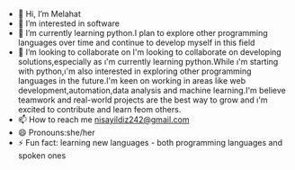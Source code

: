 - 👋 Hi, I’m Melahat
- 👀 I’m interested in software
- 🌱 I’m currently learning python.I plan to explore other programming languages over time and continue to develop myself in this field
- 💞️ I’m looking to collaborate on I'm looking to collaborate on developing solutions,especially as ı'm currently learning python.While ı'm starting with python,ı'm also interested in exploring other programming languages in the future.I'm keen on working in areas like web development,automation,data analysis and machine learning.I'm believe teamwork and real-world projects are the best way to grow and ı'm excited to contribute and learn feom others. 
- 📫 How to reach me nisayildiz242@gmail.com
- 😄 Pronouns:she/her
- ⚡ Fun fact: learning new languages - both programming languages and spoken ones

<!---
zmnllllllllll/zmnllllllllll is a ✨ special ✨ repository because its `README.md` (this file) appears on your GitHub profile.
You can click the Preview link to take a look at your changes.
--->
